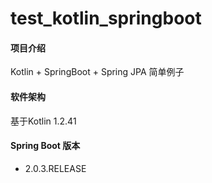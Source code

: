 # test_kotlin_springboot

#### 项目介绍
Kotlin + SpringBoot + Spring JPA 简单例子

#### 软件架构
基于Kotlin 1.2.41

#### Spring Boot 版本
- 2.0.3.RELEASE